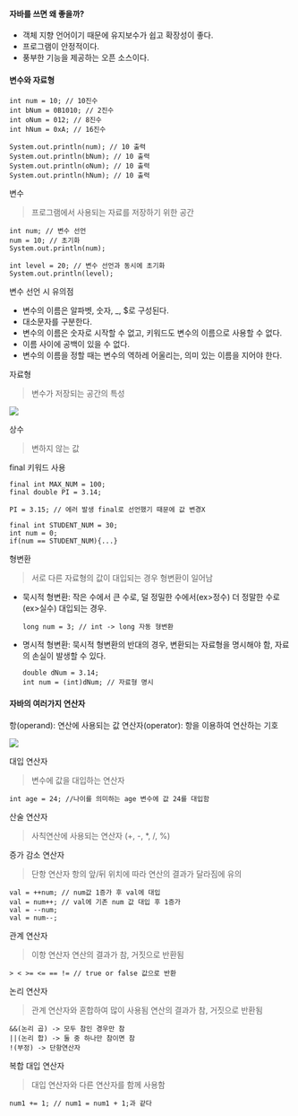 #### 자바를 쓰면 왜 좋을까?
 - 객체 지향 언어이기 때문에 유지보수가 쉽고 확장성이 좋다.
 - 프로그램이 안정적이다.
 - 풍부한 기능을 제공하는 오픈 소스이다.

#### 변수와 자료형
```
int num = 10; // 10진수
int bNum = 0B1010; // 2진수
int oNum = 012; // 8진수
int hNum = 0xA; // 16진수

System.out.println(num); // 10 출력
System.out.println(bNum); // 10 출력
System.out.println(oNum); // 10 출력
System.out.println(hNum); // 10 출력
```


변수
> 프로그램에서 사용되는 자료를 저장하기 위한 공간

```
int num; // 변수 선언
num = 10; // 초기화
System.out.println(num);
        
int level = 20; // 변수 선언과 동시에 초기화
System.out.println(level);
```

변수 선언 시 유의점
- 변수의 이름은 알파벳, 숫자, _, $로 구성된다.
- 대소문자를 구분한다.
- 변수의 이름은 숫자로 시작할 수 없고, 키워드도 변수의 이름으로 사용할 수 없다.
- 이름 사이에 공백이 있을 수 없다.
- 변수의 이름을 정할 때는 변수의 역하레 어울리는, 의미 있는 이름을 지어야 한다.

자료형
> 변수가 저장되는 공간의 특성

![](https://user-images.githubusercontent.com/55080563/172669687-3756b9f5-2e47-4389-b2bb-b5772096ce70.PNG)


상수
> 변하지 않는 값

final 키워드 사용

```
final int MAX_NUM = 100;
final double PI = 3.14;

PI = 3.15; // 에러 발생 final로 선언했기 때문에 값 변경X

final int STUDENT_NUM = 30;
int num = 0;
if(num == STUDENT_NUM){...}
```

형변환
> 서로 다른 자료형의 값이 대입되는 경우 형변환이 일어남
- 묵시적 형변환: 작은 수에서 큰 수로, 덜 정밀한 수에서(ex>정수) 더 정말한 수로(ex>실수) 대입되는 경우. 
  ```
  long num = 3; // int -> long 자동 형변환
  ```
- 명시적 형변환: 묵시적 형변환의 반대의 경우, 변환되는 자료형을 명시해야 함, 자료의 손실이 발생할 수 있다. 
  ```
  double dNum = 3.14;
  int num = (int)dNum; // 자료형 명시
  ```

#### 자바의 여러가지 연산자
항(operand): 연산에 사용되는 값
연산자(operator): 항을 이용하여 연산하는 기호

![](https://user-images.githubusercontent.com/55080563/172673155-b4204662-39e4-4d17-bae0-692c76eea491.PNG)

대입 연산자
> 변수에 값을 대입하는 연산자
```
int age = 24; //나이를 의미하는 age 변수에 값 24를 대입함
```

산술 연산자
> 사칙연산에 사용되는 연산자 (+, -, *, /, %)

증가 감소 연산자
> 단항 연산자
> 항의 앞/뒤 위치에 따라 연산의 결과가 달라짐에 유의
```
val = ++num; // num값 1증가 후 val에 대입
val = num++; // val에 기존 num 값 대입 후 1증가
val = --num;
val = num--;
```

관계 연산자
> 이항 연산자
> 연산의 결과가 참, 거짓으로 반환됨
```
> < >= <= == != // true or false 값으로 반환
```

논리 연산자
> 관계 연산자와 혼합하여 많이 사용됨
> 연산의 결과가 참, 거짓으로 반환됨

```
&&(논리 곱) -> 모두 참인 경우만 참
||(논리 합) -> 둘 중 하나만 참이면 참
!(부정) -> 단항연산자
```

복합 대입 연산자
> 대입 연산자와 다른 연산자를 함께 사용함
```
num1 += 1; // num1 = num1 + 1;과 같다
```
